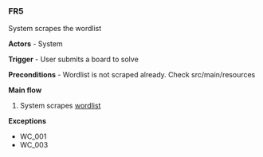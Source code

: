 
### FR5

System scrapes the wordlist

**Actors** - System

**Trigger** - User submits a board to solve

**Preconditions** - Wordlist is not scraped already. 
Check src/main/resources

**Main flow**
1. System scrapes [wordlist](https://www.thewordfinder.com/wordlist/5-letter-words/?dir=ascending&field=word&pg=1&size=5)

**Exceptions**
- WC_001
- WC_003

